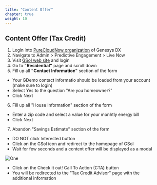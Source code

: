 ```yaml
---
title: "Content Offer"
chapter: true
weight: 10
---
```


## Content Offer (Tax Credit)
1. Login into [PureCloudNow organization](https://login.mypurecloud.com/#/authenticate-adv/org/purecloudnow) of Genesys DX
2. Navigate to Admin > Predictive Engagement > Live Now
3. Visit [GSol web site](https://gsolgc.demo.genesys.com/) and login 
4. Go to **"Residential"** page and scroll down
5. Fill up all **"Contact Information"** section of the form
- Your GDemo contact informatio should be loaded from your account (make sure to login)
- Select Yes to the question "Are you homeowner?"
- Click   Next  
6. Fill up all "House Information" section of the form
- Enter a zip code and select a value for your monhtly energy bill
- Click   Next  
7. Abandon "Savings Estimate" section of the form
- DO NOT click   Interested   button
- Click on the GSol icon and redirect to the homepage of GSol 
- Wait for few seconds and a content offer will be displayed as a modal

![One](/images/Login.PNG)

- Click on the   Check it out!   Call To Action (CTA) button 
- You will be redirected to the "Tax Credit Advisor" page with the additional information
